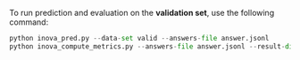 To run prediction and evaluation on the **validation set**, use the following command:

```python
python inova_pred.py --data-set valid --answers-file answer.jsonl
python inova_compute_metrics.py --answers-file answer.jsonl --result-dir result_dir
```